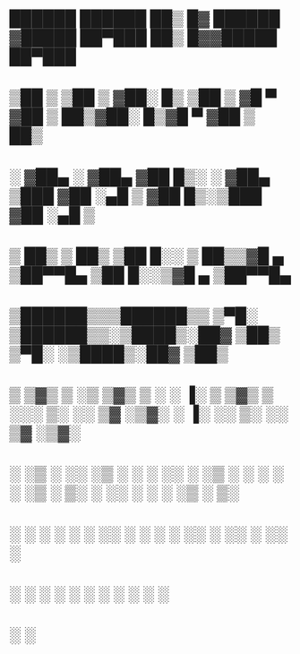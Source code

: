 #   ██████   ██████  ██▒   █▓     ██████ ▓█████  ██▀███   ██▒   █▓▓█████  ██▀███  
# ▒██    ▒ ▒██    ▒ ▓██░   █▒   ▒██    ▒ ▓█   ▀ ▓██ ▒ ██▒▓██░   █▒▓█   ▀ ▓██ ▒ ██▒
# ░ ▓██▄   ░ ▓██▄    ▓██  █▒░   ░ ▓██▄   ▒███   ▓██ ░▄█ ▒ ▓██  █▒░▒███   ▓██ ░▄█ ▒
#   ▒   ██▒  ▒   ██▒  ▒██ █░░     ▒   ██▒▒▓█  ▄ ▒██▀▀█▄    ▒██ █░░▒▓█  ▄ ▒██▀▀█▄  
# ▒██████▒▒▒██████▒▒   ▒▀█░     ▒██████▒▒░▒████▒░██▓ ▒██▒   ▒▀█░  ░▒████▒░██▓ ▒██▒
# ▒ ▒▓▒ ▒ ░▒ ▒▓▒ ▒ ░   ░ ▐░     ▒ ▒▓▒ ▒ ░░░ ▒░ ░░ ▒▓ ░▒▓░   ░ ▐░  ░░ ▒░ ░░ ▒▓ ░▒▓░
# ░ ░▒  ░ ░░ ░▒  ░ ░   ░ ░░     ░ ░▒  ░ ░ ░ ░  ░  ░▒ ░ ▒░   ░ ░░   ░ ░  ░  ░▒ ░ ▒░
# ░  ░  ░  ░  ░  ░       ░░     ░  ░  ░     ░     ░░   ░      ░░     ░     ░░   ░ 
#       ░        ░        ░           ░     ░  ░   ░           ░     ░  ░   ░     
#                        ░                                    ░                   
# 
